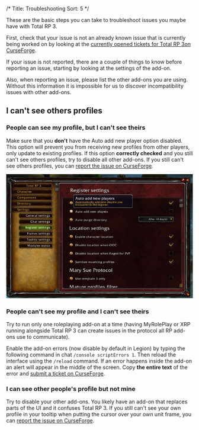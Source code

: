 /*
Title: Troubleshooting
Sort: 5
*/

These are the basic steps you can take to troubleshoot issues you maybe have with Total RP 3.

First, check that your issue is not an already known issue that is currently being worked on by looking at the [currently opened tickets for Total RP 3on CurseForge](https://wow.curseforge.com/projects/total-rp-3/issues).

If your issue is not reported, there are a couple of things to know before reporting an issue, starting by looking at the settings of the add-on.

Also, when reporting an issue, please list the other add-ons you are using. Without this information it is impossible for us to discover incompatibility issues with other add-ons.

## I can't see others profiles

### People can see my profile, but I can't see theirs

Make sure that you **don't** have the Auto add new player option disabled. This option will prevent you from receiving new profiles from other players, only update to existing profiles. If this option **correctly checked** and you still can't see others profiles, try to disable all other add-ons. If you still can't see others profiles, you can [report the issue on CurseForge][ticket].

![Auto add new player option](auto_import.jpg)

### People can't see my profile and I can't see theirs

Try to run only one roleplaying add-on at a time (having MyRolePlay or XRP running alongside Total RP 3 can create issues in the protocol all RP add-ons use to communicate).

Enable the add-on errors (now disable by default in Legion) by typing the following command in chat `/console scriptErrors 1`. Then reload the interface using the `/reload` command. If an error happens inside the add-on an alert will appear in the middle of the screen. Copy **the entire text** of the error and [submit a ticket on CurseForge][ticket].

### I can see other people's profile but not mine

Try to disable your other add-ons. You likely have an add-on that replaces parts of the UI and it confuses Total RP 3. If you still can't see your own profile in your tooltip when putting the cursor over your own unit frame, you can [report the issue on CurseForge][ticket].

[ticket]: https://wow.curseforge.com/projects/total-rp-3/pages/help/submit-a-ticket

